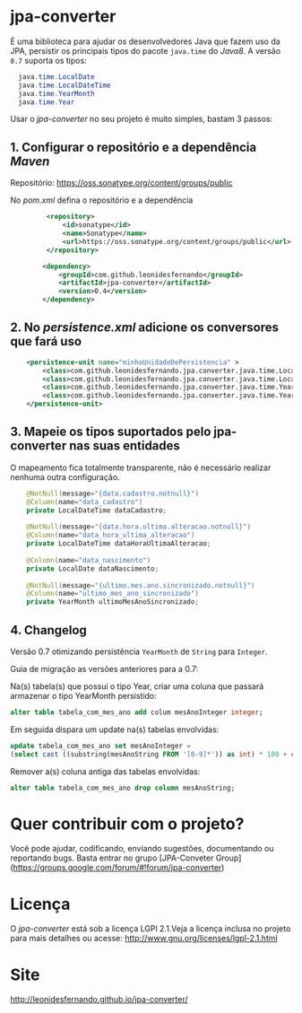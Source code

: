 # jpa-converter
É uma biblioteca para ajudar os desenvolvedores Java que fazem uso da JPA, persistir os principais tipos do pacote <code>java.time</code> do _Java8_.
A versão `0.7` suporta os tipos:

```java
  java.time.LocalDate
  java.time.LocalDateTime
  java.time.YearMonth
  java.time.Year
```

Usar o *jpa-converter* no seu projeto é muito simples, bastam 3 passos:

## 1. Configurar o repositório e a dependência *_Maven_*

Repositório: https://oss.sonatype.org/content/groups/public

No _pom.xml_ defina o repositório e a dependência

```xml
		 <repository>
			 <id>sonatype</id>
			 <name>Sonatype</name>
			 <url>https://oss.sonatype.org/content/groups/public</url>
		 </repository>
```
```xml
		<dependency>
			<groupId>com.github.leonidesfernando</groupId>
			<artifactId>jpa-converter</artifactId>
			<version>0.4</version>
		</dependency>
```


## 2. No *persistence.xml* adicione os conversores que fará uso

```xml
	<persistence-unit name="minhaUnidadeDePersistencia" >
		<class>com.github.leonidesfernando.jpa.converter.java.time.LocalDatePersistenceConverter</class>
		<class>com.github.leonidesfernando.jpa.converter.java.time.LocalDateTimePersistenceConverter</class>
		<class>com.github.leonidesfernando.jpa.converter.java.time.YearMonthPersistenceConverter</class>
		<class>com.github.leonidesfernando.jpa.converter.java.time.YearPersistenceConverter</class>
	</persistence-unit>
```


## 3. Mapeie os tipos suportados pelo jpa-converter nas suas entidades
O mapeamento fica totalmente transparente, não é necessário realizar nenhuma outra configuração.

```java
	@NotNull(message="{data.cadastro.notnull}")
	@Column(name="data_cadastro")
	private LocalDateTime dataCadastro;
	
	@NotNull(message="{data.hora.ultima.alteracao.notnull}")
	@Column(name="data_hora_ultima_alteracao")
	private LocalDateTime dataHoraUltimaAlteracao;
	
	@Column(name="data_nascimento")
	private LocalDate dataNascimento;
	
	@NotNull(message="{ultimo.mes.ano.sincronizado.notnull}")
	@Column(name="ultimo_mes_ano_sincronizado")
	private YearMonth ultimoMesAnoSincronizado;
```
## 4. Changelog
Versão 0.7 otimizando persistência `YearMonth` de `String` para `Integer`.

Guia de migração as versões anteriores para a 0.7:

Na(s) tabela(s) que possui o tipo Year, criar uma coluna que passará armazenar o tipo YearMonth persistido:
```sql
alter table tabela_com_mes_ano add colum mesAnoInteger integer;
```

Em seguida dispara um update na(s) tabelas envolvidas:
```sql
update tabela_com_mes_ano set mesAnoInteger = 
(select cast ((substring(mesAnoString FROM '[0-9]*')) as int) * 100 + cast(substring(mesAnoString FROM '..$') as int) from tabela_com_mes_ano);
```

Remover a(s) coluna antiga das tabelas envolvidas:
```sql
alter table tabela_com_mes_ano drop column mesAnoString;
```        
                                       
# Quer contribuir com o projeto?
Você pode ajudar, codificando, enviando sugestões, documentando ou reportando bugs.
Basta entrar no grupo [JPA-Conveter Group] (https://groups.google.com/forum/#!forum/jpa-converter)
	
# Licença
O *jpa-converter* está sob a licença LGPl 2.1.Veja a licença inclusa no projeto para mais detalhes ou acesse: http://www.gnu.org/licenses/lgpl-2.1.html

# Site
http://leonidesfernando.github.io/jpa-converter/
